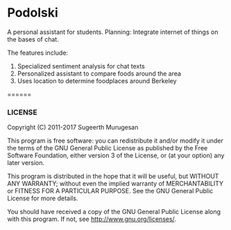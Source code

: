 Podolski
======

A personal assistant for students. Planning: Integrate internet of things on the bases of chat. 

The features include: 

1) Specialized sentiment analysis for chat texts 
2) Personalized assistant to compare foods around the area  
3) Uses location to determine foodplaces around Berkeley

======



### LICENSE

Copyright (C) 2011-2017 Sugeerth Murugesan 

This program is free software: you can redistribute it and/or modify
it under the terms of the GNU General Public License as published by
the Free Software Foundation, either version 3 of the License, or
(at your option) any later version.

This program is distributed in the hope that it will be useful,
but WITHOUT ANY WARRANTY; without even the implied warranty of
MERCHANTABILITY or FITNESS FOR A PARTICULAR PURPOSE.  See the
GNU General Public License for more details.

You should have received a copy of the GNU General Public License
along with this program.  If not, see <http://www.gnu.org/licenses/>.


